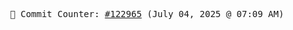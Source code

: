 <p align="center">
    <samp>
        📮 Commit Counter: <a href="https://github.com/Javascript-void0/Javascript-void0/commits/main">#122965</a> (July 04, 2025 @ 07:09 AM)
    </samp>
</p>
